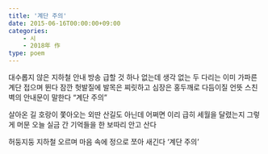 ```yaml
---
title: '계단 주의'
date: 2015-06-16T00:00:00+09:00
categories: 
    - 시
    - 2018年 作
type: poem
---
```


대수롭지 않은 지하철 안내 방송
급할 것 하나 없는데
생각 없는 두 다리는 이미 가파른 계단 접으며 뛴다
잠깐 헛발질에 발목은 찌릿하고
심장은 홍두깨로 다듬이질
언뜻 스친 벽의 안내문이 말한다
“계단 주의”

살아온 길
호랑이 쫓아오는 외딴 산길도 아닌데
어쩌면 이리 급히 세월을 달렸는지
그렇게 머문 오늘
실금 간 기억들을 한 보따리 안고 산다

허둥지둥 지하철 오르며
마음 속에 정으로 쪼아 새긴다
‘계단 주의’